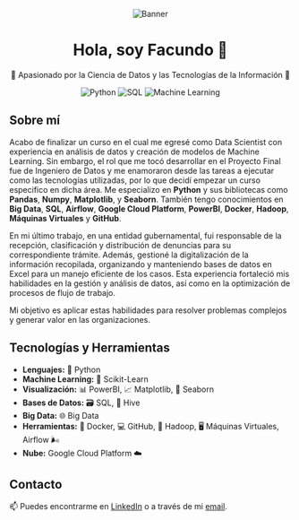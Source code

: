 <!-- Banner -->
<p align="center">
  <img src="https://drive.google.com/uc?export=view&id=1FCu9K96RGp4e_w6-k7cxgWek0x3Rdgwx" alt="Banner">
</p>

<!-- Título -->
<h1 align="center">Hola, soy Facundo 👋</h1>

<!-- Descripción -->
<p align="center">🌟 Apasionado por la Ciencia de Datos y las Tecnologías de la Información 🌟</p>

<!-- Badges (Opcional) -->
<p align="center">
  <img src="https://img.shields.io/badge/Data%20Science-Python-blue" alt="Python">
  <img src="https://img.shields.io/badge/SQL-PowerBI-ff69b4" alt="SQL">
  <img src="https://img.shields.io/badge/Machine%20Learning-Scikit--Learn-yellow" alt="Machine Learning">
</p>

<!-- Sobre mí -->
## Sobre mí
Acabo de finalizar un curso en el cual me egresé como Data Scientist con experiencia en análisis de datos y creación de modelos de Machine Learning. Sin embargo, el rol que me tocó desarrollar en el Proyecto Final fue de Ingeniero de Datos y me enamoraron desde las tareas a ejecutar como las tecnologías utilizadas, por lo que decidí empezar un curso especifico en dicha área.
Me especializo en **Python** y sus bibliotecas como **Pandas**, **Numpy**, **Matplotlib**, y **Seaborn**. También tengo conocimientos en **Big Data**, **SQL**, **Airflow**, **Google Cloud Platform**, **PowerBI**, **Docker**, **Hadoop**, **Máquinas Virtuales** y **GitHub**.

En mi último trabajo, en una entidad gubernamental, fui responsable de la recepción, clasificación y distribución de denuncias para su correspondiente trámite. Además, gestioné la digitalización de la información recopilada, organizando y manteniendo bases de datos en Excel para un manejo eficiente de los casos. Esta experiencia fortaleció mis habilidades en la gestión y análisis de datos, así como en la optimización de procesos de flujo de trabajo.

Mi objetivo es aplicar estas habilidades para resolver problemas complejos y generar valor en las organizaciones.

## Tecnologías y Herramientas
- **Lenguajes:** 🐍 Python
- **Machine Learning:** 🤖 Scikit-Learn
- **Visualización:** 📊 PowerBI, 📈 Matplotlib, 🌈 Seaborn
- **Bases de Datos:** 🗃️ SQL, 🐝 Hive
- **Big Data:** 🌐 Big Data
- **Herramientas:** 🐳 Docker, 💻 GitHub, 📡 Hadoop, 🖥️ Máquinas Virtuales, Airflow 🌬️
- **Nube:** Google Cloud Platform ☁️

## Contacto
📫 Puedes encontrarme en [LinkedIn](https://www.linkedin.com/in/facundo-dispenza-2ab560298/) o a través de mi [email](dispenzafacu6@gmail.com).


